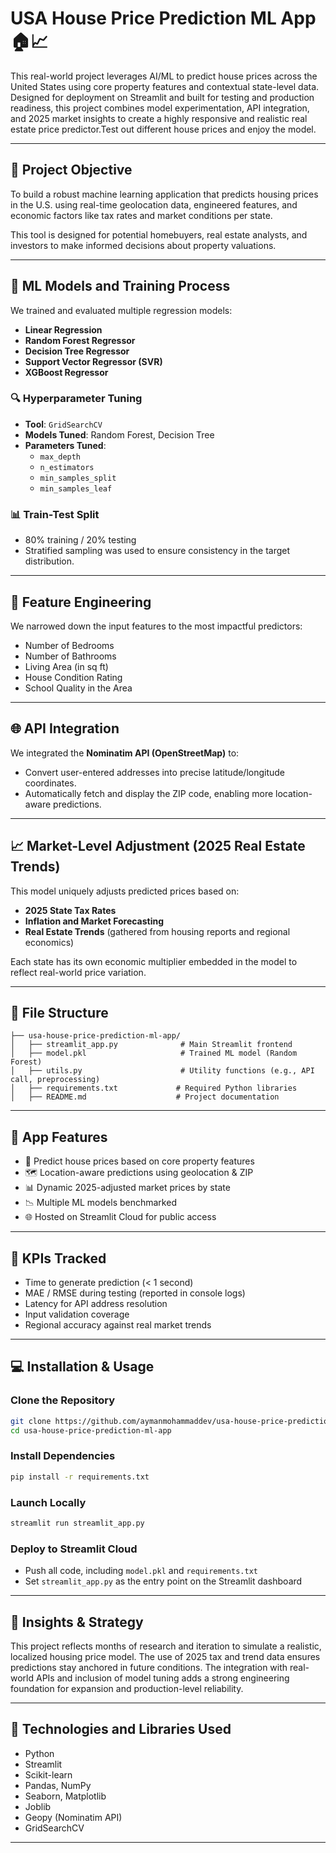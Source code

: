 # USA House Price Prediction ML App 🏠📈


This real-world project leverages AI/ML to predict house prices across the United States using core property features and contextual state-level data. Designed for deployment on Streamlit and built for testing and production readiness, this project combines model experimentation, API integration, and 2025 market insights to create a highly responsive and realistic real estate price predictor.Test out different house prices and enjoy the model.

---

## 🎯 Project Objective
To build a robust machine learning application that predicts housing prices in the U.S. using real-time geolocation data, engineered features, and economic factors like tax rates and market conditions per state.

This tool is designed for potential homebuyers, real estate analysts, and investors to make informed decisions about property valuations.

---

## 🧠 ML Models and Training Process
We trained and evaluated multiple regression models:

- **Linear Regression**
- **Random Forest Regressor**
- **Decision Tree Regressor**
- **Support Vector Regressor (SVR)**
- **XGBoost Regressor**

### 🔍 Hyperparameter Tuning
- **Tool**: `GridSearchCV`
- **Models Tuned**: Random Forest, Decision Tree
- **Parameters Tuned**:
  - `max_depth`
  - `n_estimators`
  - `min_samples_split`
  - `min_samples_leaf`

### 📊 Train-Test Split
- 80% training / 20% testing
- Stratified sampling was used to ensure consistency in the target distribution.

---

## 📍 Feature Engineering
We narrowed down the input features to the most impactful predictors:
- Number of Bedrooms
- Number of Bathrooms
- Living Area (in sq ft)
- House Condition Rating
- School Quality in the Area

---

## 🌐 API Integration
We integrated the **Nominatim API (OpenStreetMap)** to:
- Convert user-entered addresses into precise latitude/longitude coordinates.
- Automatically fetch and display the ZIP code, enabling more location-aware predictions.

---

## 📈 Market-Level Adjustment (2025 Real Estate Trends)
This model uniquely adjusts predicted prices based on:
- **2025 State Tax Rates**
- **Inflation and Market Forecasting**
- **Real Estate Trends** (gathered from housing reports and regional economics)

Each state has its own economic multiplier embedded in the model to reflect real-world price variation.

---

## 📂 File Structure
```
├── usa-house-price-prediction-ml-app/
│   ├── streamlit_app.py              # Main Streamlit frontend
│   ├── model.pkl                     # Trained ML model (Random Forest)
│   ├── utils.py                      # Utility functions (e.g., API call, preprocessing)
│   ├── requirements.txt             # Required Python libraries
│   ├── README.md                    # Project documentation
```

---

## 🚀 App Features
- 🧮 Predict house prices based on core property features
- 🗺️ Location-aware predictions using geolocation & ZIP
- 📊 Dynamic 2025-adjusted market prices by state
- 📉 Multiple ML models benchmarked
- 🌐 Hosted on Streamlit Cloud for public access

---

## 🧪 KPIs Tracked
- Time to generate prediction (< 1 second)
- MAE / RMSE during testing (reported in console logs)
- Latency for API address resolution
- Input validation coverage
- Regional accuracy against real market trends

---

## 💻 Installation & Usage
### Clone the Repository
```bash
git clone https://github.com/aymanmohammaddev/usa-house-price-prediction-ml-app.git
cd usa-house-price-prediction-ml-app
```

### Install Dependencies
```bash
pip install -r requirements.txt
```

### Launch Locally
```bash
streamlit run streamlit_app.py
```

### Deploy to Streamlit Cloud
- Push all code, including `model.pkl` and `requirements.txt`
- Set `streamlit_app.py` as the entry point on the Streamlit dashboard

---

## 🧠 Insights & Strategy
This project reflects months of research and iteration to simulate a realistic, localized housing price model. The use of 2025 tax and trend data ensures predictions stay anchored in future conditions. The integration with real-world APIs and inclusion of model tuning adds a strong engineering foundation for expansion and production-level reliability.

---

## 🤖 Technologies and Libraries Used
- Python
- Streamlit
- Scikit-learn
- Pandas, NumPy
- Seaborn, Matplotlib
- Joblib
- Geopy (Nominatim API)
- GridSearchCV

---

 


